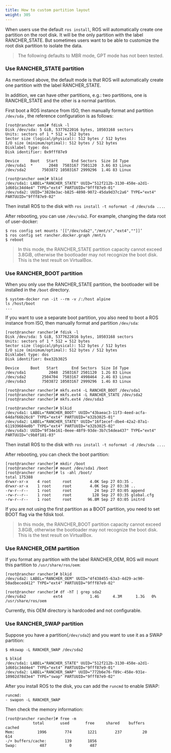 ```yaml
---
title: How to custom partition layout
weight: 305
---
```


When users use the default `ros install`, ROS will automatically create one partition on the root disk.
It will be the only partition with the label RANCHER_STATE.
But sometimes users want to be able to customize the root disk partition to isolate the data.

> The following defaults to MBR mode, GPT mode has not been tested.

### Use RANCHER_STATE partition

As mentioned above, the default mode is that ROS will automatically create one partition with the label RANCHER_STATE.

In addition, we can have other partitions, e.g.: two partitions, one is RANCHER_STATE and the other is a normal partition.

First boot a ROS instance from ISO, then manually format and partition `/dev/sda` , the reference configuration is as follows:

```
[root@rancher oem]# fdisk -l
Disk /dev/sda: 5 GiB, 5377622016 bytes, 10503168 sectors
Units: sectors of 1 * 512 = 512 bytes
Sector size (logical/physical): 512 bytes / 512 bytes
I/O size (minimum/optimal): 512 bytes / 512 bytes
Disklabel type: dos
Disk identifier: 0x9fff87e9

Device     Boot   Start      End Sectors  Size Id Type
/dev/sda1  *       2048  7503167 7501120  3.6G 83 Linux
/dev/sda2       7503872 10503167 2999296  1.4G 83 Linux

[root@rancher oem]# blkid
/dev/sda1: LABEL="RANCHER_STATE" UUID="512f212b-3130-458e-a2d1-1d601c34d4e4" TYPE="ext4" PARTUUID="9fff87e9-01"
/dev/sda2: UUID="3828e3ac-b825-4898-9072-45da9d37c2a6" TYPE="ext4" PARTUUID="9fff87e9-02"
```

Then install ROS to the disk with `ros install -t noformat -d /dev/sda ...`.

After rebooting, you can use `/dev/sda2`. For example, changing the data root of user-docker:

```
$ ros config set mounts '[["/dev/sda2","/mnt/s","ext4",""]]’
$ ros config set rancher.docker.graph /mnt/s
$ reboot
```

> In this mode, the RANCHER_STATE partition capacity cannot exceed 3.8GiB, otherwise the bootloader may not recognize the boot disk. This is the test result on VirtualBox.

### Use RANCHER_BOOT partition

When you only use the RANCHER_STATE partition, the bootloader will be installed in the `/boot` directory.

```
$ system-docker run -it --rm -v /:/host alpine
ls /host/boot
...
```

If you want to use a separate boot partition, you also need to boot a ROS instance from ISO, then manually format and partition `/dev/sda`:

```
[root@rancher rancher]# fdisk -l
Disk /dev/sda: 5 GiB, 5377622016 bytes, 10503168 sectors
Units: sectors of 1 * 512 = 512 bytes
Sector size (logical/physical): 512 bytes / 512 bytes
I/O size (minimum/optimal): 512 bytes / 512 bytes
Disklabel type: dos
Disk identifier: 0xe32b3025

Device     Boot   Start      End Sectors  Size Id Type
/dev/sda1          2048  2503167 2501120  1.2G 83 Linux
/dev/sda2       2504704  7503167 4998464  2.4G 83 Linux
/dev/sda3       7503872 10503167 2999296  1.4G 83 Linux

[root@rancher rancher]# mkfs.ext4 -L RANCHER_BOOT /dev/sda1
[root@rancher rancher]# mkfs.ext4 -L RANCHER_STATE /dev/sda2
[root@rancher rancher]# mkfs.ext4 /dev/sda3

[root@rancher rancher]# blkid
/dev/sda1: LABEL="RANCHER_BOOT" UUID="43baeac3-11f3-4eed-acfa-64daf66b26c8" TYPE="ext4" PARTUUID="e32b3025-01"
/dev/sda2: LABEL="RANCHER_STATE" UUID="16f1ecef-dbe4-42a2-87a1-611939684e0b" TYPE="ext4" PARTUUID="e32b3025-02"
/dev/sda3: UUID="9f34e161-0eee-48f9-93de-3b7c54dea437" TYPE="ext4" PARTUUID="c9b8f181-03"
```

Then install ROS to the disk with `ros install -t noformat -d /dev/sda ...`.

After rebooting, you can check the boot partition:

```
[root@rancher rancher]# mkdir /boot
[root@rancher rancher]# mount /dev/sda1 /boot
[root@rancher rancher]# ls -ahl /boot/
total 175388
drwxr-xr-x    4 root     root        4.0K Sep 27 03:35 .
drwxr-xr-x    1 root     root        4.0K Sep 27 03:38 ..
-rw-r--r--    1 root     root          24 Sep 27 03:05 append
-rw-r--r--    1 root     root         128 Sep 27 03:35 global.cfg
-rw-r--r--    1 root     root       96.8M Sep 27 03:05 initrd
```

If you are not using the first partition as a BOOT partition, you need to set BOOT flag via the fdisk tool.

> In this mode, the RANCHER_BOOT partition capacity cannot exceed 3.8GiB, otherwise the bootloader may not recognize the boot disk. This is the test result on VirtualBox.

### Use RANCHER_OEM partition

If you format any partition with the label RANCHER_OEM, ROS will mount this partition to `/usr/share/ros/oem`:

```
[root@rancher rancher]# blkid
/dev/sda2: LABEL="RANCHER_OEM" UUID="4f438455-63a3-4d29-ac90-50adbeced412" TYPE="ext4" PARTUUID="9fff87e9-02"

[root@rancher rancher]# df -hT | grep sda2
/dev/sda2            ext4            1.4G      4.3M      1.3G   0% /usr/share/ros/oem
```

Currently, this OEM directory is hardcoded and not configurable.

### Use RANCHER_SWAP partition

Suppose you have a partition(`/dev/sda2`) and you want to use it as a SWAP partition:

```
$ mkswap -L RANCHER_SWAP /dev/sda2

$ blkid
/dev/sda1: LABEL="RANCHER_STATE" UUID="512f212b-3130-458e-a2d1-1d601c34d4e4" TYPE="ext4" PARTUUID="9fff87e9-01"
/dev/sda2: LABEL="RANCHER_SWAP" UUID="772b6e76-f89c-458e-931e-10902d78d3e4" TYPE="swap" PARTUUID="9fff87e9-02"
```

After you install ROS to the disk, you can add the `runcmd` to enable SWAP:

```
runcmd:
- swapon -L RANCHER_SWAP
```

Then check the memory information:

```
[root@rancher rancher]# free -m
            total       used       free     shared    buffers     cached
Mem:          1996        774       1221        237         20        614
-/+ buffers/cache:        139       1856
Swap:          487          0        487
```
